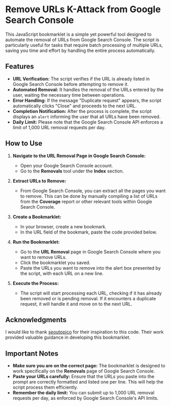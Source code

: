 # Remove URLs K-Attack from Google Search Console

This JavaScript bookmarklet is a simple yet powerful tool designed to automate the removal of URLs from Google Search Console. The script is particularly useful for tasks that require batch processing of multiple URLs, saving you time and effort by handling the entire process automatically.

## Features

- **URL Verification:** The script verifies if the URL is already listed in Google Search Console before attempting to remove it.
- **Automated Removal:** It handles the removal of the URLs entered by the user, waiting the necessary time between operations.
- **Error Handling:** If the message "Duplicate request" appears, the script automatically clicks "Close" and proceeds to the next URL.
- **Completion Notification:** After the process is complete, the script displays an `alert` informing the user that all URLs have been removed.
- **Daily Limit:** Please note that the Google Search Console API enforces a limit of 1,000 URL removal requests per day.

## How to Use

1. **Navigate to the URL Removal Page in Google Search Console:**
   - Open your Google Search Console account.
   - Go to the **Removals** tool under the **Index** section.

2. **Extract URLs to Remove:**
   - From Google Search Console, you can extract all the pages you want to remove. This can be done by manually compiling a list of URLs from the **Coverage** report or other relevant tools within Google Search Console.

3. **Create a Bookmarklet:**
   - In your browser, create a new bookmark.
   - In the URL field of the bookmark, paste the code provided below.

4. **Run the Bookmarklet:**
   - Go to the **URL Removal** page in Google Search Console where you want to remove URLs.
   - Click the bookmarklet you saved.
   - Paste the URLs you want to remove into the alert box presented by the script, with each URL on a new line.

5. **Execute the Process:**
   - The script will start processing each URL, checking if it has already been removed or is pending removal. If it encounters a duplicate request, it will handle it and move on to the next URL.

## Acknowledgments

I would like to thank [seoutopico](https://gist.github.com/seoutopico) for their inspiration to this code. Their work provided valuable guidance in developing this bookmarklet.

## Important Notes

- **Make sure you are on the correct page:** The bookmarklet is designed to work specifically on the **Removals** page of Google Search Console.
- **Paste your URLs carefully:** Ensure that the URLs you paste into the prompt are correctly formatted and listed one per line. This will help the script process them efficiently.
- **Remember the daily limit:** You can submit up to 1,000 URL removal requests per day, as enforced by Google Search Console's API limits.
